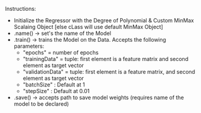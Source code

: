 Instructions:

- Initialize the Regressor with the Degree of Polynomial & Custom MinMax Scalaing Object [else cLass will use default MinMax Object]
- .name() -> set's the name of the Model
- .train() -> trains the Model on the Data. Accepts the following parameters:
    - "epochs" = number of epochs
    - "trainingData" = tuple: first element is a feature matrix and second element as target vector
    - "validationData" = tuple: first element is a feature matrix, and second element as target vector
    - "batchSize" : Default at 1
    - "stepSize" : Default at 0.01
- .save() -> accepts path to save model weights (requires name of the model to be declared)

